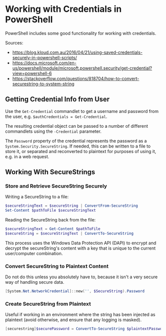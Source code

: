 # Working with Credentials in PowerShell
PowerShell includes some good functionality for working with credentials.

Sources:

* https://blog.kloud.com.au/2016/04/21/using-saved-credentials-securely-in-powershell-scripts/
* https://docs.microsoft.com/en-us/powershell/module/microsoft.powershell.security/get-credential?view=powershell-6
* https://stackoverflow.com/questions/818704/how-to-convert-securestring-to-system-string

## Getting Credential Info from User
Use the `Get-Credential` commandlet to get a username and password from the user, e.g. `$authCredentials = Get-Credential`.

The resulting credential object can be passed to a number of different commandlets using the `-Credential` parameter.

The `Password` property of the credential represents the password as a `System.Security.SecureString`. If needed, this can be written to a file to store it, or separated and reconverted to plaintext for purposes of using it, e.g. in a web request.

## Working With SecureStrings

### Store and Retrieve SecureString Securely
Writing a SecureString to a file:

``` PowerShell
$secureStringText = $secureString | ConvertFrom-SecureString
Set-Content $pathToFile $secureStringText
```

Reading the SecureString back from the file:

``` PowerShell
$secureStringText = Get-Content $pathToFile
$secureString = $secureStringText | ConvertTo-SecureString
```

This process uses the Windows Data Protection API (DAPI) to encrypt and decrypt the secureString's content with a key that is unique to the current user/computer combination.

### Convert SecureString to Plaintext Content
Do not do this unless you absolutely have to, because it isn't a very secure way of handling secure data.

``` PowerShell
[System.Net.NetworkCredential]::new('', $SecureString).Password
```

### Create SecureString from Plaintext
Useful if working in an environment where the string has been injected as plaintext (avoid otherwise, and ensure that any logging is masked).

``` PowerShell
[securestring]$securePassword = ConvertTo-SecureString $plaintextPassword -AsPlainText -Force
```